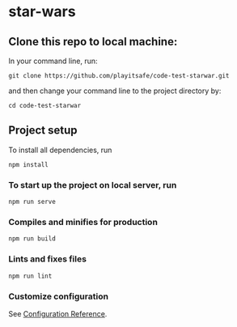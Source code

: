 # star-wars

## Clone this repo to local machine:
In your command line, run:
```
git clone https://github.com/playitsafe/code-test-starwar.git
```

and then change your command line to the project directory by:
```
cd code-test-starwar
```
## Project setup
To install all dependencies, run
```
npm install
```

### To start up the project on local server, run
```
npm run serve
```

### Compiles and minifies for production
```
npm run build
```

### Lints and fixes files
```
npm run lint
```

### Customize configuration
See [Configuration Reference](https://cli.vuejs.org/config/).

